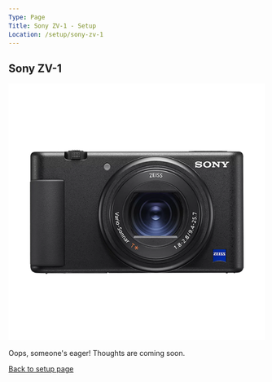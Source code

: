 ```yaml
---
Type: Page
Title: Sony ZV-1 - Setup
Location: /setup/sony-zv-1
---
```


## Sony ZV-1

<div class="img-container-wide">
<img src="https://raw.githubusercontent.com/george-probably/chachanidze.com/main/Images/setup/Sony%20ZV-1/Sony%20ZV-1.png" alt="A picture of the Sony ZV-1">
</div>

Oops, someone's eager! Thoughts are coming soon.

[Back to setup page](/setup)